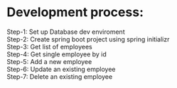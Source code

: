# Development process: 
Step-1: Set up Database dev enviroment <br>
Step-2: Create spring boot project using spring initializr <br>
Step-3: Get list of employees <br>
Step-4: Get single employee by id <br>
Step-5: Add a new employee <br>
Step-6: Update an existing employee <br>
Step-7: Delete an existing employee <br>
